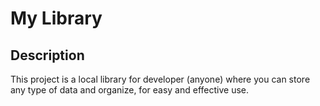 # My Library

## Description

This project is a local library for developer (anyone) where you can store
any type of data and organize, for easy and effective use.
